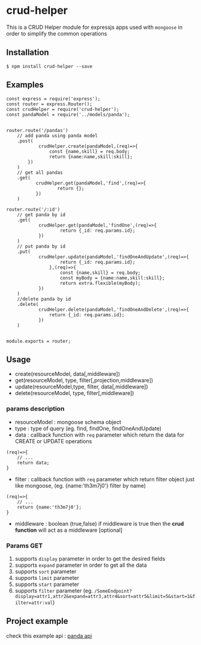 # crud-helper
This is a CRUD Helper module for expressjs apps used with `mongoose`
in order to simplify the common operations

## Installation 

`$ npm install crud-helper --save`

## Examples
```
const express = require('express');
const router = express.Router();
const crudHelper = require('crud-helper');
const pandaModel = require('../models/panda');


router.route('/pandas')
    // add panda using panda model
    .post(
            crudHelper.create(pandaModel,(req)=>{
                const {name,skill} = req.body;
                return {name:name,skill:skill};
        })
    )
    // get all pandas
    .get(
           crudHelper.get(pandaModel,'find',(req)=>{
                   return {};
           })
    )

router.route('/:id')
    // get panda by id
    .get(
            crudHelper.get(pandaModel,'findOne',(req)=>{
                    return {_id: req.params.id};
            })
    )
    // put panda by id
    .put(
            crudHelper.update(pandaModel,'findOneAndUpdate',(req)=>{
                    return {_id: req.params.id};
                },(req)=>{
                    const {name,skill} = req.body;
                    const myBody = {name:name,skill:skill};
                    return extra.flexible(myBody);
            })
    )
    //delete panda by id
    .delete(
            crudHelper.delete(pandaModel,'findOneAndDelete',(req)=>{
                return {_id: req.params.id};
            })
    )


module.exports = router;
```


## Usage

- create(resourceModel, data[,middleware])
- get(resourceModel, type, filter[,projection,middleware])
- update(resourceModel,type, filter, data[,middleware])
- delete(resourceModel, type, filter[,middleware])


### params description

- resourceModel : mongoose schema object
- type : type of query (eg. find, findOne, findOneAndUpdate)
- data : callback function with `req` parameter which return the data for CREATE or UPDATE operations 
```
(req)=>{
    // ...
    return data;
} 
```
- filter : callback function with `req` parameter which return filter object just like mongoose, (eg. {name:'th3m7j0'} filter by name)  
```
(req)=>{
    // ...
    return {name:'th3m7j0'};
} 
```
- middleware : boolean (true,false) if middleware is true then the **crud function** will act as a middleware [optional]

### Params GET
1. supports `display` parameter in order to get the desired fields
2. supports `expand` parameter in order to get all the data
3. supports `sort` parameter
4. supports `limit` parameter
5. supports `start` parameter
6. supports `filter` parameter
(eg. `/SomeEndpoint?display=attr1,attr2&expand=attr3,attr4&sort=attr5&limit=5&start=1&filter=attr:val`)

## Project example 

check this example api : [panda api](https://github.com/th3m7J0/express-panda-api)
